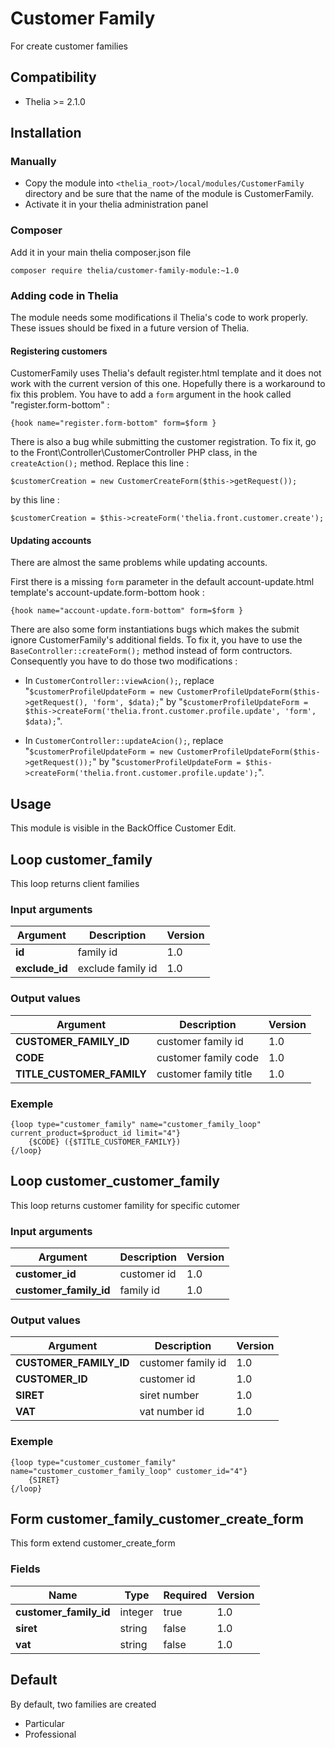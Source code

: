 # Customer Family

For create customer families

## Compatibility
* Thelia >= 2.1.0

## Installation

### Manually

* Copy the module into ```<thelia_root>/local/modules/CustomerFamily``` directory and be sure that the name of the module is CustomerFamily.
* Activate it in your thelia administration panel

### Composer

Add it in your main thelia composer.json file

```
composer require thelia/customer-family-module:~1.0
```

### Adding code in Thelia

The module needs some modifications il Thelia's code to work properly. These issues should be fixed in a future version of Thelia.

#### Registering customers

CustomerFamily uses Thelia's default register.html template and it does not work with the current version of this one. Hopefully there is a workaround to fix this problem. You have to add a `form` argument in the hook called "register.form-bottom" :

```
{hook name="register.form-bottom" form=$form }
```

There is also a bug while submitting the customer registration. To fix it, go to the Front\Controller\CustomerController PHP class, in the `createAction();` method. Replace this line :

```
$customerCreation = new CustomerCreateForm($this->getRequest());
```

by this line :

```
$customerCreation = $this->createForm('thelia.front.customer.create');
```

#### Updating accounts

There are almost the same problems while updating accounts.

First there is a missing `form` parameter in the default account-update.html template's account-update.form-bottom hook :

```
{hook name="account-update.form-bottom" form=$form }
```

There are also some form instantiations bugs which makes the submit ignore CustomerFamily's additional fields. To fix it, you have to use the `BaseController::createForm();` method instead of form contructors. Consequently you have to do those two modifications :

* In `CustomerController::viewAcion();`, replace "`$customerProfileUpdateForm = new CustomerProfileUpdateForm($this->getRequest(), 'form', $data);`" by "`$customerProfileUpdateForm = $this->createForm('thelia.front.customer.profile.update', 'form', $data);`".

* In `CustomerController::updateAcion();`, replace "`$customerProfileUpdateForm = new CustomerProfileUpdateForm($this->getRequest());`" by "`$customerProfileUpdateForm = $this->createForm('thelia.front.customer.profile.update');`".

## Usage

This module is visible in the BackOffice Customer Edit.

## Loop customer_family

This loop returns client families

### Input arguments

|Argument |Description |Version |
|---      |---         |--- |
|**id** | family id | 1.0
|**exclude_id** | exclude family id | 1.0

### Output values

|Argument |Description |Version |
|---      |---         |--- |
|**CUSTOMER_FAMILY_ID** | customer family id | 1.0
|**CODE** | customer family code | 1.0
|**TITLE_CUSTOMER_FAMILY** | customer family title | 1.0

### Exemple
```
{loop type="customer_family" name="customer_family_loop" current_product=$product_id limit="4"}
    {$CODE} ({$TITLE_CUSTOMER_FAMILY})
{/loop}
```

## Loop customer_customer_family

This loop returns customer famility for specific cutomer

### Input arguments

|Argument |Description |Version |
|---      |---         |--- |
|**customer_id** | customer id | 1.0
|**customer_family_id** | family id | 1.0

### Output values

|Argument |Description |Version |
|---      |---         |--- |
|**CUSTOMER_FAMILY_ID** | customer family id | 1.0
|**CUSTOMER_ID** | customer id | 1.0
|**SIRET** | siret number | 1.0
|**VAT** | vat number id | 1.0

### Exemple
```
{loop type="customer_customer_family" name="customer_customer_family_loop" customer_id="4"}
    {SIRET}
{/loop}
```

## Form customer_family_customer_create_form

This form extend customer_create_form

### Fields

|Name |Type |Required |Version |
|--- |--- |--- |--- |
|**customer_family_id** | integer | true | 1.0
|**siret** | string | false | 1.0
|**vat** | string | false | 1.0

## Default

By default, two families are created
* Particular
* Professional

